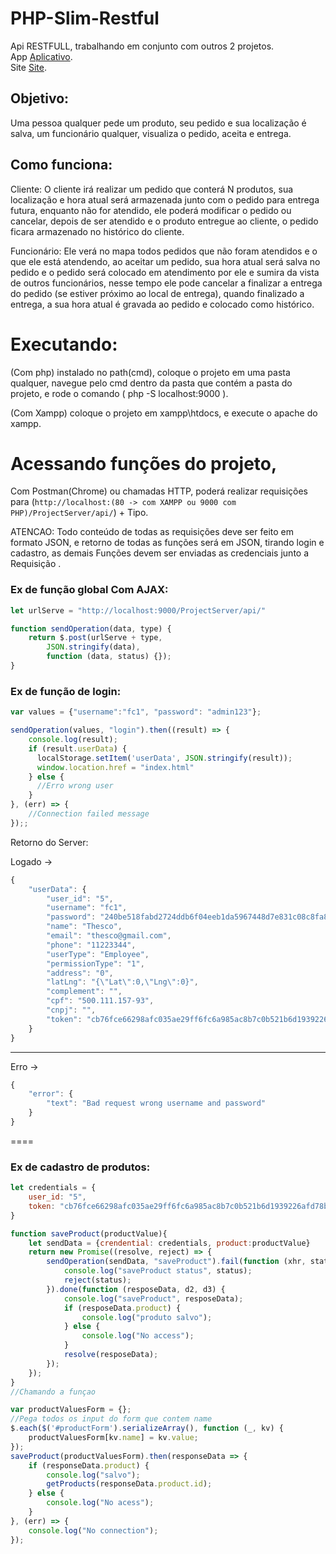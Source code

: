 # PHP-Slim-Restful

Api RESTFULL, trabalhando em conjunto com outros 2 projetos. </br>
App <a href="https://github.com/IgorFachini/Project">Aplicativo</a>.</br>
Site <a href="https://github.com/IgorFachini/ProjectServerManager">Site</a>.

## Objetivo: 
Uma pessoa qualquer pede um produto, seu pedido e sua localização é salva, um funcionário qualquer, visualiza o pedido, aceita e entrega.



## Como funciona:
Cliente: O cliente irá realizar um pedido que conterá N produtos, sua localização e hora atual será armazenada junto com o pedido para entrega futura, enquanto não for atendido, ele poderá modificar o pedido ou cancelar, depois de ser atendido e o produto entregue ao cliente, o pedido ficara armazenado no histórico do cliente.

Funcionário: Ele verá no mapa todos pedidos que não foram atendidos e o que ele está atendendo, ao aceitar um pedido, sua hora atual será salva no pedido e o pedido será colocado em atendimento por ele e sumira da vista de outros funcionários, nesse tempo ele pode cancelar a finalizar a entrega do pedido (se estiver próximo ao local de entrega), quando finalizado a entrega, a sua hora atual é gravada ao pedido e colocado como histórico.



# Executando:

(Com php) instalado no path(cmd), coloque o projeto em uma pasta qualquer, navegue pelo cmd dentro da pasta que contém a pasta do projeto, e rode o comando ( php -S localhost:9000 ).

(Com Xampp) coloque o projeto em xampp\htdocs, e execute o apache do xampp.

# Acessando funções do projeto,

Com Postman(Chrome) ou chamadas HTTP, poderá realizar requisições para (` http://localhost:(80 -> com XAMPP ou 9000 com PHP)/ProjectServer/api/ `) + Tipo.

ATENCAO: Todo conteúdo de todas as requisições deve ser feito em formato JSON, e retorno de todas as funções será em JSON, tirando login e cadastro, as demais Funções  devem ser enviadas as credenciais junto a Requisição .

### Ex de função global Com AJAX:

```js
let urlServe = "http://localhost:9000/ProjectServer/api/"

function sendOperation(data, type) {
    return $.post(urlServe + type,
        JSON.stringify(data),
        function (data, status) {});
}
```

### Ex de função de login: </br>
```js
var values = {"username":"fc1", "password": "admin123"};

sendOperation(values, "login").then((result) => {
    console.log(result);
    if (result.userData) {
      localStorage.setItem('userData', JSON.stringify(result));
      window.location.href = "index.html"
    } else {
      //Erro wrong user
    }
}, (err) => {
    //Connection failed message
});;

```
Retorno do Server:

Logado -> 
```js
{
    "userData": {
        "user_id": "5",
        "username": "fc1",
        "password": "240be518fabd2724ddb6f04eeb1da5967448d7e831c08c8fa822809f74c720a9",
        "name": "Thesco",
        "email": "thesco@gmail.com",
        "phone": "11223344",
        "userType": "Employee",
        "permissionType": "1",
        "address": "0",
        "latLng": "{\"Lat\":0,\"Lng\":0}",
        "complement": "",
        "cpf": "500.111.157-93",
        "cnpj": "",
        "token": "cb76fce66298afc035ae29ff6fc6a985ac8b7c0b521b6d1939226afd78b2c6ef"
    }
}
```
---
Erro -> 
```js
{
    "error": {
        "text": "Bad request wrong username and password"
    }
}
```
====

### Ex de cadastro de produtos:
```js
let credentials = {
    user_id: "5",
    token: "cb76fce66298afc035ae29ff6fc6a985ac8b7c0b521b6d1939226afd78b2c6ef",
}

function saveProduct(productValue){
    let sendData = {crendential: credentials, product:productValue}
    return new Promise((resolve, reject) => {
        sendOperation(sendData, "saveProduct").fail(function (xhr, status, error) {
            console.log("saveProduct status", status);
            reject(status);
        }).done(function (resposeData, d2, d3) {
            console.log("saveProduct", resposeData);
            if (resposeData.product) {
                console.log("produto salvo");
            } else {
                console.log("No access");
            }
            resolve(resposeData);
        });
    });
}
//Chamando a funçao

var productValuesForm = {};
//Pega todos os input do form que contem name
$.each($('#productForm').serializeArray(), function (_, kv) {
    productValuesForm[kv.name] = kv.value;
});
saveProduct(productValuesForm).then(responseData => {
    if (responseData.product) {
        console.log("salvo");
        getProducts(responseData.product.id);
    } else {
        console.log("No acess");
    }
}, (err) => {
    console.log("No connection");
});
```

